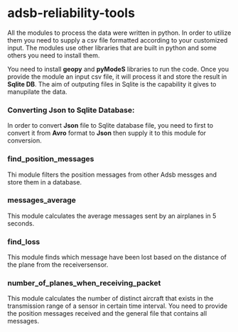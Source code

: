 # adsb-reliability-tools


All the modules to process the data were written in python. In order to utilize them  you need to supply a csv file formatted according to your customized input.
The modules use other libraries that are built in python and some others you need to install them.

You need to install **geopy** and **pyModeS** libraries to run the code. 
Once you provide the module an input csv file, it will process it and store the result in **Sqlite DB**. 
The aim of outputing files in Sqlite is the capability it gives to manupilate the data.

### Converting Json to Sqlite Database:


In order to convert **Json** file to Sqlite database file, you need to first to convert it from **Avro** format to **Json** then supply it to this module for conversion.

### find_position_messages

Thi module filters the position messages from other Adsb messges and store them in a database. 


### messages_average

This module calculates the average messages sent by an airplanes in 5 seconds.


### find_loss

This module finds which message have been lost based on the distance of the plane from the receiversensor.

### number_of_planes_when_receiving_packet

This module calculates the number of distinct aircraft that exists in the transmission range of a sensor in certain time interval.
You need to provide the position messages received and the general file that contains all messages.




